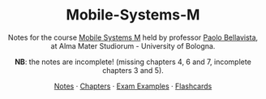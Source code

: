 <div align="center">

# Mobile-Systems-M

Notes for the course [Mobile Systems M](https://www.unibo.it/en/study/phd-professional-masters-specialisation-schools-and-other-programmes/course-unit-catalogue/course-unit/2022/468026) held by professor [Paolo Bellavista](https://www.unibo.it/sitoweb/paolo.bellavista), at Alma Mater Studiorum - University of Bologna.

**NB**: the notes are incomplete! (missing chapters 4, 6 and 7, incomplete chapters 3 and 5).

[Notes](./Mobile%20Systems%20M.md)
·
[Chapters](./chapters/README.md)
·
[Exam Examples](./exams.md)
·
[Flashcards](./flashcards.md)

</div>
